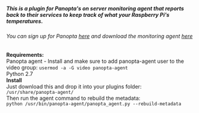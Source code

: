 <h5>This is a plugin for Panopta's on server monitoring agent that reports back to their services to keep track of what your Raspberry Pi's temperatures.</h5>

<h6> You can sign up for Panopta <a href='http://www.panopta.com/'>here</a> and download the monitoring agent <a href='http://answers.panopta.com/how-do-i-install-and-configure-a-panopta-monitoring-agent-v-2/'>here</a></h6>

<strong>Requirements:</strong>
<br />
Panopta agent - Install and make sure to add panopta-agent user to the video group:
`usermod -a -G video panopta-agent`
<br />
Python 2.7
<br />
<strong>Install</strong>
<br />
Just download this and drop it into your plugins folder:
<br />
`/usr/share/panopta-agent/`
<br />
Then run the agent command to rebuild the metadata:
<br />
`python /usr/bin/panopta-agent/panopta_agent.py --rebuild-metadata`


